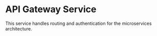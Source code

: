 # API Gateway Service

This service handles routing and authentication for the microservices architecture.
